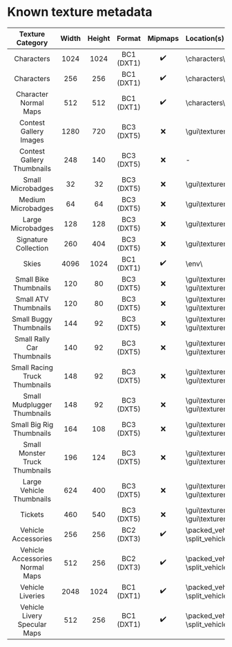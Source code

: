 # Known texture metadata
| Texture Category | Width | Height | Format | Mipmaps | Location(s)
|:-:|:-:|:-:|:-:|:-:|:-
| Characters | 1024 | 1024 | BC1 (DXT1) | ✔️ | \characters\
| Characters | 256 | 256 | BC1 (DXT1) | ✔️ | \characters\
| Character Normal Maps | 512 | 512 | BC1 (DXT1) | ✔️ | \characters\
| Contest Gallery Images | 1280 | 720 | BC3 (DXT5) | ❌ | \gui\textureresources\guicomp.rpk
| Contest Gallery Thumbnails | 248 | 140 | BC3 (DXT5) | ❌ | -
| Small Microbadges | 32 | 32 | BC3 (DXT5) | ❌ | \gui\textureresources\guimicrobadges_small.rpk
| Medium Microbadges | 64 | 64 | BC3 (DXT5) | ❌ | \gui\textureresources\guimicrobadges_medium.rpk
| Large Microbadges | 128 | 128 | BC3 (DXT5) | ❌ | \gui\textureresources\guimicrobadges_large.rpk
| Signature Collection | 260 | 404 | BC3 (DXT5) | ❌ | \gui\textureresources\guicollectables.rpk
| Skies | 4096 | 1024 | BC1 (DXT1) | ✔️ | \env\
| Small Bike Thumbnails | 120 | 80 | BC3 (DXT5) | ❌ | \gui\textureresources\guivehiclethumbs.rpk<br>\gui\textureresources\guivehiclethumbs_patched.rpk
| Small ATV Thumbnails | 120 | 80 | BC3 (DXT5) | ❌ | \gui\textureresources\guivehiclethumbs.rpk<br>\gui\textureresources\guivehiclethumbs_patched.rpk
| Small Buggy Thumbnails | 144 | 92 | BC3 (DXT5) | ❌ | \gui\textureresources\guivehiclethumbs.rpk<br>\gui\textureresources\guivehiclethumbs_patched.rpk
| Small Rally Car Thumbnails | 140 | 92 | BC3 (DXT5) | ❌ | \gui\textureresources\guivehiclethumbs.rpk<br>\gui\textureresources\guivehiclethumbs_patched.rpk
| Small Racing Truck Thumbnails | 148 | 92 | BC3 (DXT5) | ❌ | \gui\textureresources\guivehiclethumbs.rpk<br>\gui\textureresources\guivehiclethumbs_patched.rpk
| Small Mudplugger Thumbnails | 148 | 92 | BC3 (DXT5) | ❌ | \gui\textureresources\guivehiclethumbs.rpk<br>\gui\textureresources\guivehiclethumbs_patched.rpk
| Small Big Rig Thumbnails | 164 | 108 | BC3 (DXT5) | ❌ | \gui\textureresources\guivehiclethumbs.rpk<br>\gui\textureresources\guivehiclethumbs_patched.rpk
| Small Monster Truck Thumbnails | 196 | 124 | BC3 (DXT5) | ❌ | \gui\textureresources\guivehiclethumbs.rpk<br>\gui\textureresources\guivehiclethumbs_patched.rpk
| Large Vehicle Thumbnails | 624 | 400 | BC3 (DXT5) | ❌ | \gui\textureresources\guivehicles.rpk<br>\gui\textureresources\guivehicles_patched.rpk
| Tickets | 460 | 540 | BC3 (DXT5) | ❌ | \gui\textureresources\guitickets.rpk<br>\gui\textureresources\guitickets_patched.rpk
| Vehicle Accessories | 256 | 256 | BC2 (DXT3) | ✔️ | \packed_vehicles\\<br>\split_vehicles\
| Vehicle Accessories Normal Maps | 512 | 256 | BC2 (DXT3) | ✔️ | \packed_vehicles\\<br>\split_vehicles\
| Vehicle Liveries | 2048 | 1024 | BC1 (DXT1) | ✔️ | \packed_vehicles\\<br>\split_vehicles\
| Vehicle Livery Specular Maps | 512 | 256 | BC1 (DXT1) | ✔️ | \packed_vehicles\\<br>\split_vehicles\
